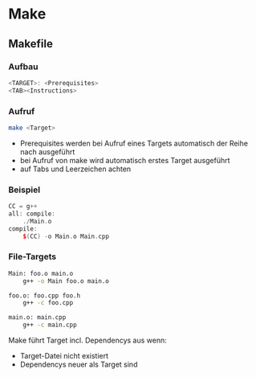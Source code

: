 # Make
## Makefile
### Aufbau
```cpp
<TARGET>: <Prerequisites>
<TAB><Instructions>
```
### Aufruf
```bash
make <Target>
```
- Prerequisites werden bei Aufruf eines Targets automatisch der Reihe nach ausgeführt
- bei Aufruf von make wird automatisch erstes Target ausgeführt
- auf Tabs und Leerzeichen achten
### Beispiel
```cpp
CC = g++
all: compile:
	./Main.o
compile:
	$(CC) -o Main.o Main.cpp
```

### File-Targets

```bash
Main: foo.o main.o
	g++ -o Main foo.o main.o

foo.o: foo.cpp foo.h
	g++ -c foo.cpp

main.o: main.cpp
	g++ -c main.cpp
```

Make führt Target incl. Dependencys aus wenn:
- Target-Datei nicht existiert 
- Dependencys neuer als Target sind
